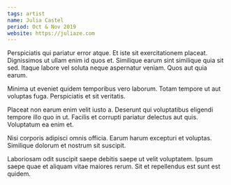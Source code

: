 ```yaml
---
tags: artist
name: Julia Castel
period: Oct & Nov 2019
website: https://juliaze.com
---
```


Perspiciatis qui pariatur error atque. Et iste sit exercitationem placeat. Dignissimos ut ullam enim id quos et. Similique earum sint similique quia sit sed. Itaque labore vel soluta neque aspernatur veniam. Quos aut quia earum.

Minima ut eveniet quidem temporibus vero laborum. Totam tempore ut aut voluptas fuga. Perspiciatis et sit veritatis.

Placeat non earum enim velit iusto a. Deserunt qui voluptatibus eligendi tempore illo quo in ut. Facilis et corrupti pariatur delectus aut quis. Voluptatum ea enim et.

Nisi corporis adipisci omnis officia. Earum harum excepturi et voluptas. Similique dolorum et nostrum sit suscipit.

Laboriosam odit suscipit saepe debitis saepe ut velit voluptatem. Ipsum saepe quae et aliquam vitae maiores rerum. Sit et repellendus est sunt est quidem.
